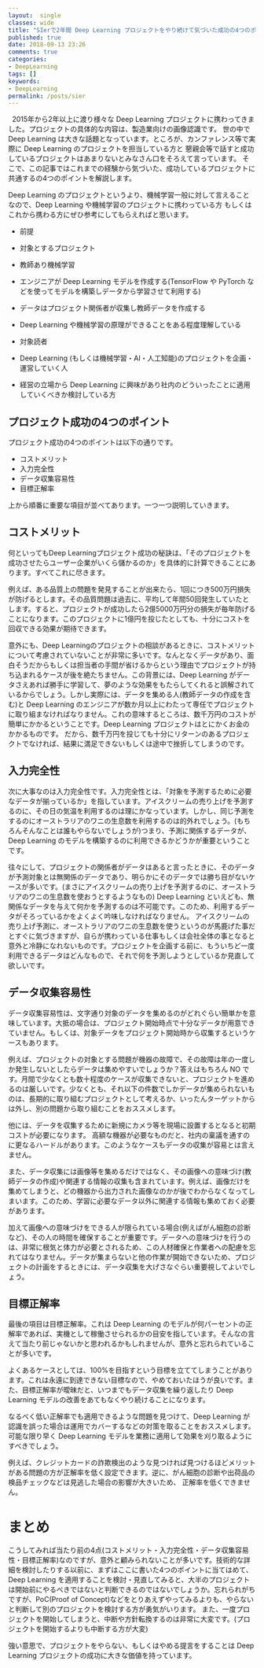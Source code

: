 ```yaml
---
layout:  single
classes: wide
title: "SIerで2年間 Deep Learning プロジェクトをやり続けて気づいた成功の4つのポイント"
published: true
date: 2018-09-13 23:26
comments: true
categories:
- DeepLearning
tags: []
keywords:
- DeepLearning
permalink: /posts/sier
---
```

&nbsp;
2015年から2年以上に渡り様々な Deep Learning プロジェクトに携わってきました。プロジェクトの具体的な内容は、製造業向けの画像認識です。
世の中で Deep Learning は大きな話題となっています。ところが、カンファレンス等で実際に Deep Learning のプロジェクトを担当している方と
懇親会等で話すと成功しているプロジェクトはあまりないとみなさん口をそろえて言っています。
そこで、この記事ではこれまでの経験から気づいた、成功しているプロジェクトに共通するの4つのポイントを解説します。

<!--more-->
Deep Learning のプロジェクトというより、機械学習一般に対して言えることなので、Deep Learning や機械学習のプロジェクトに携わっている方
もしくはこれから携わる方にぜひ参考にしてもらえればと思います。



- 前提

- 対象とするプロジェクト

- 教師あり機械学習
- エンジニアが Deep Learning モデルを作成する(TensorFlow や PyTorch などを使ってモデルを構築しデータから学習させて利用する)
- データはプロジェクト関係者が収集し教師データを作成する


- Deep Learning や機械学習の原理ができることをある程度理解している


- 対象読者

- Deep Learning (もしくは機械学習・AI・人工知能)のプロジェクトを企画・運営していく人
- 経営の立場から Deep Learning に興味があり社内のどういったことに適用していくべきか検討している方




<h2>プロジェクト成功の4つのポイント</h2>

プロジェクト成功の4つのポイントは以下の通りです。


- コストメリット
- 入力完全性
- データ収集容易性
- 目標正解率


上から順番に重要な項目が並べてあります。一つ一つ説明していきます。

<h2>コストメリット</h2>

何といってもDeep Learningプロジェクト成功の秘訣は、「そのプロジェクトを成功させたらユーザー企業がいくら儲かるのか」を具体的に計算できることにあります。すべてこれに尽きます。

例えば、ある品質上の問題を発見することが出来たら、1回につき500万円損失が防げるとします。その品質問題は過去に、平均して年間50回発生していたとします。すると、プロジェクトが成功したら2億5000万円分の損失が毎年防げることになります。このプロジェクトに1億円を投じたとしても、十分にコストを回収できる効果が期待できます。

意外にも、Deep Learningのプロジェクトの相談があるときに、コストメリットについて考慮されていないことが非常に多いです。なんとなくデータがあり、面白そうだからもしくは担当者の手間が省けるからという理由でプロジェクトが持ち込まれるケースが後を絶たちません。この背景には、Deep Learning がデータさえあれば勝手に学習して、夢のような効果をもたらしてくれると誤解されているからでしょう。しかし実際には、データを集める人(教師データの作成を含む)と Deep Learning のエンジニアが数か月以上にわたって専任でプロジェクトに取り組まなければなりません。これの意味するところは、数千万円のコストが簡単にかかるということです。Deep Learning プロジェクトはとにかくお金のかかるものです。
だから、数千万円を投じても十分にリターンのあるプロジェクトでなければ、結果に満足できないもしくは途中で挫折してしまうのです。

<h2>入力完全性</h2>

次に大事なのは入力完全性です。入力完全性とは、「対象を予測するために必要なデータが揃っているか」を指しています。アイスクリームの売り上げを予測するのに、その日の気温を利用するのは理にかなっています。しかし、同じ予測をするのにオーストラリアのワニの生息数を利用するのは的外れでしょう。(もちろんそんなことは誰もやらないでしょうが)つまり、予測に関係するデータが、Deep Learning のモデルを構築するのに利用できるかどうかが重要ということです。

往々にして、プロジェクトの関係者がデータはあると言ったときに、そのデータが予測対象とは無関係のデータであり、明らかにそのデータでは勝ち目がないケースが多いです。(まさにアイスクリームの売り上げを予測するのに、オーストラリアのワニの生息数を使おうとするようなもの) Deep Learning といえども、無関係なデータを与えて何かを予測するのは不可能です。このため、利用するデータがそろっているかをよくよく吟味しなければなりません。
アイスクリームの売り上げ予測に、オーストラリアのワニの生息数を使うというのが馬鹿げた事だとすぐに気づきますが、自らが携わっている仕事もしくは会社全体の事となると意外と冷静になれないものです。プロジェクトを企画する前に、もういちど一度利用できるデータはどんなもので、それで何を予測しようとしているか見直して欲しいです。

<h2 >データ収集容易性</h2>

データ収集容易性は、文字通り対象のデータを集めるのがどれぐらい簡単かを意味しています。大抵の場合は、プロジェクト開始時点で十分なデータが用意できていません。もしくは、対象データをプロジェクト開始時から収集するというケースもあります。

例えば、プロジェクトの対象とする問題が機器の故障で、その故障は年の一度しか発生しないとしたらデータは集めやすいでしょうか？答えはもちろん NO です。月間で少なくとも数十程度のケースが収集できないと、プロジェクトを進めるのは厳しいです。少なくとも、それ以下の件数でしかデータが集められないものは、長期的に取り組むプロジェクトとして考えるか、いったんターゲットからは外し、別の問題から取り組むことをおススメします。

他には、データを収集するために新規にカメラ等を現場に設置するとなると初期コストが必要になります。
高額な機器が必要なものだと、社内の稟議を通すのに更なるハードルがあります。このようなケースもデータの収集が容易とは言えません。

また、データ収集には画像等を集めるだけではなく、その画像への意味づけ(教師データの作成)や関連する情報の収集も含まれています。例えば、画像だけを集めてしまうと、どの機器から出力された画像なのかが後でわからなくなってしまいます。このため、学習に必要なデータ以外に関連する情報も集めておく必要があります。

加えて画像への意味づけをできる人が限られている場合(例えばがん細胞の診断など)、その人の時間を確保することが重要です。データへの意味づけを行うのは、非常に根気と体力が必要とされるため、この人材確保と作業者への配慮を忘れてはなりません。データが集まらないと他の作業が開始できないため、プロジェクトの計画をするときには、データ収集を大げさなぐらい重要視してよいでしょう。

<h2>目標正解率</h2>

最後の項目は目標正解率。これは Deep Learning のモデルが何パーセントの正解率であれば、実機として稼働させられるかの目安を指しています。そんなの言えて当たり前じゃないかと思われるかもしれませんが、意外と忘れられていることが多いです。

よくあるケースとしては、100%を目指すという目標を立ててしまうことがあります。これは永遠に到達できない目標なので、やめておいたほうが良いです。また、目標正解率が曖昧だと、いつまでもデータ収集を繰り返したり Deep Learning モデルの改善をあてもなくやり続けることになります。

なるべく低い正解率でも適用できるような問題を見つけて、Deep Learning が認識を誤った場合は運用でカバーするなどの対策を取ることをおススメします。可能な限り早く Deep Learning モデルを業務に適用して効果を刈り取るようにすべきでしょう。

例えば、クレジットカードの詐欺検出のような見つければ見つけるほどメリットがある問題の方が正解率を低く設定できます。逆に、がん細胞の診断や出荷品の検品チェックなどは見逃した場合の影響が大きいため、
正解率を低くできません。

<h1>まとめ</h1>

こうしてみれば当たり前の4点(コストメリット・入力完全性・データ収集容易性・目標正解率)なのですが、意外と顧みられないことが多いです。技術的な詳細を検討したりする以前に、まずはここに書いた4つのポイントに当てはめて、
Deep Learning を適用することを検討・見直してみると、大半のプロジェクトは開始前にやるべきではないと判断できるのではないでしょうか。忘れられがちですが、PoC(Proof of Concept)などをとりあえずやってみるよりも、やらないと判断して別のプロジェクトを検討する方が勇気がいります。
また、一度プロジェクトを開始してしまうと、中断や方針転換するのは非常に大変です。(プロジェクトを開始するよりも中断する方が大変)

強い意思で、プロジェクトをやらない、もしくはやめる提言をすることは Deep Learning プロジェクトの成功に大きな価値を持っています。
